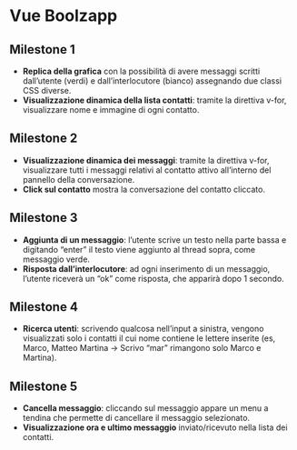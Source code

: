 # Vue Boolzapp

## Milestone 1
- **Replica della grafica** con la possibilità di avere messaggi scritti dall’utente (verdi) e
dall’interlocutore (bianco) assegnando due classi CSS diverse.
- **Visualizzazione dinamica della lista contatti**: tramite la direttiva v-for, visualizzare
nome e immagine di ogni contatto.

## Milestone 2
- **Visualizzazione dinamica dei messaggi**: tramite la direttiva v-for, visualizzare tutti i
messaggi relativi al contatto attivo all’interno del pannello della conversazione.
- **Click sul contatto** mostra la conversazione del contatto cliccato.

## Milestone 3
- **Aggiunta di un messaggio**: l’utente scrive un testo nella parte bassa e digitando
“enter” il testo viene aggiunto al thread sopra, come messaggio verde.
- **Risposta dall’interlocutore**: ad ogni inserimento di un messaggio, l’utente riceverà
un “ok” come risposta, che apparirà dopo 1 secondo.

## Milestone 4
- **Ricerca utenti**: scrivendo qualcosa nell’input a sinistra, vengono visualizzati solo i
contatti il cui nome contiene le lettere inserite (es, Marco, Matteo Martina -> Scrivo
“mar” rimangono solo Marco e Martina).

## Milestone 5
- **Cancella messaggio**: cliccando sul messaggio appare un menu a tendina che
permette di cancellare il messaggio selezionato.
- **Visualizzazione ora e ultimo messaggio** inviato/ricevuto nella lista dei contatti.